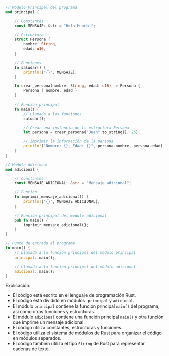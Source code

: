 ```rust
// Modulo Principal del programa
mod principal {

    // Constantes
    const MENSAJE: &str = "Hola Mundo!";

    // Estructura
    struct Persona {
        nombre: String,
        edad: u16,
    }

    // Funciones
    fn saludar() {
        println!("{}", MENSAJE);
    }

    fn crear_persona(nombre: String, edad: u16) -> Persona {
        Persona { nombre, edad }
    }

    // Función principal
    fn main() {
        // Llamada a las funciones
        saludar();

        // Crear una instancia de la estructura Persona
        let persona = crear_persona("Juan".to_string(), 25);

        // Imprimir la información de la persona
        println!("Nombre: {}, Edad: {}", persona.nombre, persona.edad);
    }
}

// Modulo Adicional
mod adicional {

    // Constantes
    const MENSAJE_ADICIONAL: &str = "Mensaje adicional";

    // Función
    fn imprimir_mensaje_adicional() {
        println!("{}", MENSAJE_ADICIONAL);
    }

    // Función principal del módulo adicional
    pub fn main() {
        imprimir_mensaje_adicional();
    }
}

// Punto de entrada al programa
fn main() {
    // Llamada a la función principal del módulo principal
    principal::main();

    // Llamada a la función principal del módulo adicional
    adicional::main();
}
```

Explicación:

* El código está escrito en el lenguaje de programación Rust.
* El código está dividido en módulos: `principal` y `adicional`.
* El módulo `principal` contiene la función principal `main()` del programa, así como otras funciones y estructuras.
* El módulo `adicional` contiene una función principal `main()` y otra función que imprime un mensaje adicional.
* El código utiliza constantes, estructuras y funciones.
* El código utiliza el sistema de módulos de Rust para organizar el código en módulos separados.
* El código también utiliza el tipo `String` de Rust para representar cadenas de texto.